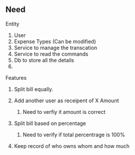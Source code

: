 ## Need

Entity
1. User
2. Expense Types (Can be modified)
3. Service to manage the transcation
4. Service to read the commands
5. Db to store all the details
6. 


Features
1. Split bill equally.
2. Add another user as receipent of X Amount
   1. Need to verfiy it amount is correct
   
3. Split bill based on percentage 
   1. Need to verify if total percentrage is 100%

4. Keep record of who owns whom and how much